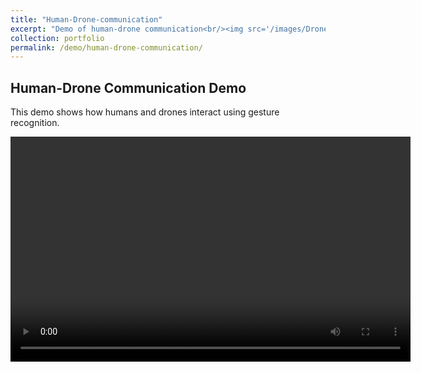 ```yaml
---
title: "Human-Drone-communication"
excerpt: "Demo of human-drone communication<br/><img src='/images/Drones.webp'>"
collection: portfolio
permalink: /demo/human-drone-communication/
---
```


## Human-Drone Communication Demo

This demo shows how humans and drones interact using gesture recognition.

<video width="640" height="360" controls>
  <source src="/assets/DEMO-final.MP4" type="video/quicktime">
  Your browser does not support the video tag.
</video>
